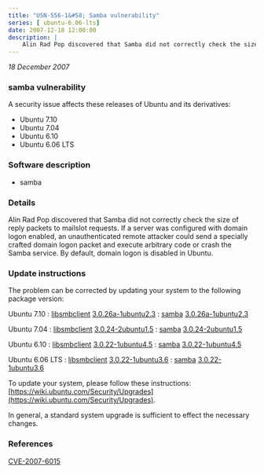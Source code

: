 ```yaml
---
title: "USN-556-1&#58; Samba vulnerability"
series: [ ubuntu-6.06-lts]
date: 2007-12-18 12:00:00
description: |
    Alin Rad Pop discovered that Samba did not correctly check the size of reply packets to mailslot requests.  If a server was configured with domain logon enabled, an unauthenticated remote attacker could send a specially crafted domain logon packet and execute arbitrary code or crash the Samba service.  By default, domain logon is disabled in Ubuntu. 
--- 
```

 
 

*18 December 2007*

### samba vulnerability

A security issue affects these releases of Ubuntu and its derivatives:

* Ubuntu 7.10
* Ubuntu 7.04
* Ubuntu 6.10
* Ubuntu 6.06 LTS

### Software description

* samba 

### Details

Alin Rad Pop discovered that Samba did not correctly check the size of reply packets to mailslot requests. If a server was configured with domain logon enabled, an unauthenticated remote attacker could send a specially crafted domain logon packet and execute arbitrary code or crash the Samba service. By default, domain logon is disabled in Ubuntu. 

### Update instructions

The problem can be corrected by updating your system to the following package version:

Ubuntu 7.10
 : [libsmbclient](https://launchpad.net/ubuntu/+source/samba) <span> [3.0.26a-1ubuntu2.3](https://launchpad.net/ubuntu/+source/samba/3.0.26a-1ubuntu2.3) </span> 
 : [samba](https://launchpad.net/ubuntu/+source/samba) <span> [3.0.26a-1ubuntu2.3](https://launchpad.net/ubuntu/+source/samba/3.0.26a-1ubuntu2.3) </span> 

Ubuntu 7.04
 : [libsmbclient](https://launchpad.net/ubuntu/+source/samba) <span> [3.0.24-2ubuntu1.5](https://launchpad.net/ubuntu/+source/samba/3.0.24-2ubuntu1.5) </span> 
 : [samba](https://launchpad.net/ubuntu/+source/samba) <span> [3.0.24-2ubuntu1.5](https://launchpad.net/ubuntu/+source/samba/3.0.24-2ubuntu1.5) </span> 

Ubuntu 6.10
 : [libsmbclient](https://launchpad.net/ubuntu/+source/samba) <span> [3.0.22-1ubuntu4.5](https://launchpad.net/ubuntu/+source/samba/3.0.22-1ubuntu4.5) </span> 
 : [samba](https://launchpad.net/ubuntu/+source/samba) <span> [3.0.22-1ubuntu4.5](https://launchpad.net/ubuntu/+source/samba/3.0.22-1ubuntu4.5) </span> 

Ubuntu 6.06 LTS
 : [libsmbclient](https://launchpad.net/ubuntu/+source/samba) <span> [3.0.22-1ubuntu3.6](https://launchpad.net/ubuntu/+source/samba/3.0.22-1ubuntu3.6) </span> 
 : [samba](https://launchpad.net/ubuntu/+source/samba) <span> [3.0.22-1ubuntu3.6](https://launchpad.net/ubuntu/+source/samba/3.0.22-1ubuntu3.6) </span> 

To update your system, please follow these instructions: [https://wiki.ubuntu.com/Security/Upgrades](https://wiki.ubuntu.com/Security/Upgrades).

In general, a standard system upgrade is sufficient to effect the necessary changes. 

### References

 
 [CVE-2007-6015](http://people.ubuntu.com/~ubuntu-security/cve/CVE-2007-6015)
 

